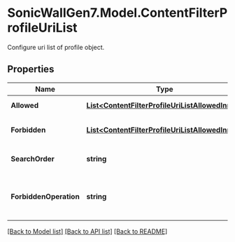 # SonicWallGen7.Model.ContentFilterProfileUriList
Configure uri list of profile object.

## Properties

Name | Type | Description | Notes
------------ | ------------- | ------------- | -------------
**Allowed** | [**List&lt;ContentFilterProfileUriListAllowedInner&gt;**](ContentFilterProfileUriListAllowedInner.md) | Set allowed uri list. | [optional] 
**Forbidden** | [**List&lt;ContentFilterProfileUriListAllowedInner&gt;**](ContentFilterProfileUriListAllowedInner.md) | Set forbidden uri list. | [optional] 
**SearchOrder** | **string** | Set uri list search order. | [optional] 
**ForbiddenOperation** | **string** | Set operation of forbidden uri list. | [optional] 

[[Back to Model list]](../README.md#documentation-for-models) [[Back to API list]](../README.md#documentation-for-api-endpoints) [[Back to README]](../README.md)

